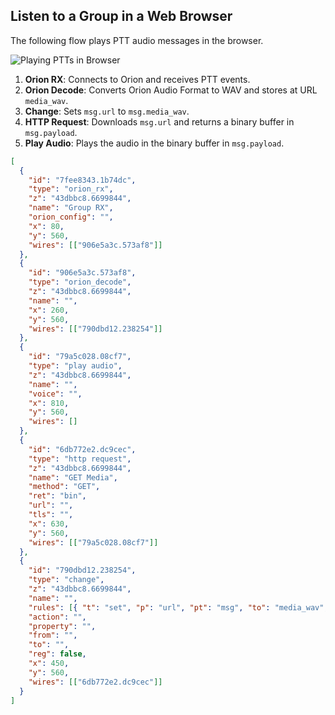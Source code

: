 ## Listen to a Group in a Web Browser

The following flow plays PTT audio messages in the browser.

![Playing PTTs in Browser](https://github.com/orion-labs/node-red-contrib-orion/raw/master/docs/example-browser_play.png)

1. **Orion RX**: Connects to Orion and receives PTT events.
2. **Orion Decode**: Converts Orion Audio Format to WAV and stores at URL `media_wav`.
3. **Change**: Sets `msg.url` to `msg.media_wav`.
4. **HTTP Request**: Downloads `msg.url` and returns a binary buffer in `msg.payload`.
5. **Play Audio**: Plays the audio in the binary buffer in `msg.payload`.

```json
[
  {
    "id": "7fee8343.1b74dc",
    "type": "orion_rx",
    "z": "43dbbc8.6699844",
    "name": "Group RX",
    "orion_config": "",
    "x": 80,
    "y": 560,
    "wires": [["906e5a3c.573af8"]]
  },
  {
    "id": "906e5a3c.573af8",
    "type": "orion_decode",
    "z": "43dbbc8.6699844",
    "name": "",
    "x": 260,
    "y": 560,
    "wires": [["790dbd12.238254"]]
  },
  {
    "id": "79a5c028.08cf7",
    "type": "play audio",
    "z": "43dbbc8.6699844",
    "name": "",
    "voice": "",
    "x": 810,
    "y": 560,
    "wires": []
  },
  {
    "id": "6db772e2.dc9cec",
    "type": "http request",
    "z": "43dbbc8.6699844",
    "name": "GET Media",
    "method": "GET",
    "ret": "bin",
    "url": "",
    "tls": "",
    "x": 630,
    "y": 560,
    "wires": [["79a5c028.08cf7"]]
  },
  {
    "id": "790dbd12.238254",
    "type": "change",
    "z": "43dbbc8.6699844",
    "name": "",
    "rules": [{ "t": "set", "p": "url", "pt": "msg", "to": "media_wav", "tot": "msg" }],
    "action": "",
    "property": "",
    "from": "",
    "to": "",
    "reg": false,
    "x": 450,
    "y": 560,
    "wires": [["6db772e2.dc9cec"]]
  }
]
```
